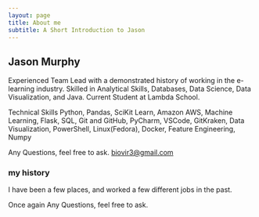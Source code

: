 ```yaml
---
layout: page
title: About me
subtitle: A Short Introduction to Jason
---
```


## Jason Murphy
Experienced Team Lead with a demonstrated history of working in the e-learning industry. Skilled in Analytical Skills, Databases, Data Science, Data Visualization, and Java. Current Student at Lambda School.

Technical Skills
Python, Pandas, SciKit Learn, Amazon AWS, Machine Learning, Flask, SQL, Git and GitHub, PyCharm, VSCode, GitKraken, Data Visualization, PowerShell, Linux(Fedora), Docker,
Feature Engineering, Numpy 

Any Questions, feel free to ask.
biovir3@gmail.com

### my history

I have been a few places, and worked a few different jobs in the past.

Once again
Any Questions, feel free to ask.
